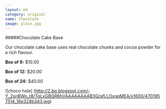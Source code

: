 ```yaml
---
layout: md
category: original
name: Chocolate
image: plain.jpg
---
```

#####Chocolate Cake Base

Our chocolate cake base uses real chocolate chunks and cocoa powder for a rich flavour.

**Box of 6:** $10.00

**Box of 12:** $20.00

**Box of 24:** $40.00

![choco hole] (http://2.bp.blogspot.com/-Y_2snBWo_t8/TqLxGBQR6hI/AAAAAAAAB3Q/afLLOxgqMEA/s1600/4701957514_16e324b343.jpg)